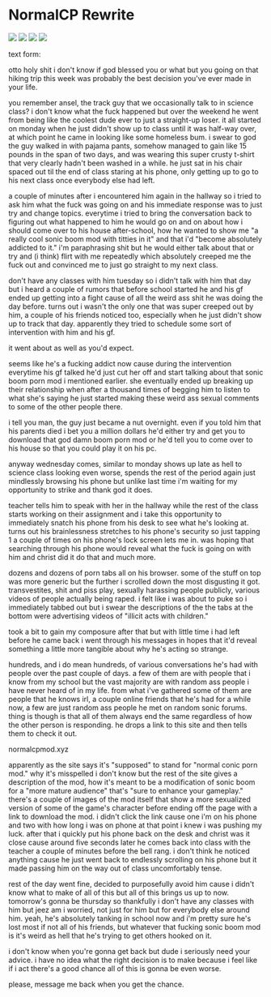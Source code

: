 # NormalCP Rewrite
![](https://files.catbox.moe/4sz9q2.png)
![](https://files.catbox.moe/4f6uo2.png)
![](https://files.catbox.moe/qk96yp.png)
![](https://files.catbox.moe/08y24z.png)

text form:

otto holy shit i don't know if god blessed you or what but you going on that hiking trip this week was probably the best decision you've ever made in your life.

you remember ansel, the track guy that we occasionally talk to in science class? i don't know what the fuck happened but over the weekend he went from being like the coolest dude ever to just a straight-up loser. it all started on monday when he just didn't show up to class until it was half-way over, at which point he came in looking like some homeless bum. i swear to god the guy walked in with pajama pants, somehow managed to gain like 15 pounds in the span of two days, and was wearing this super crusty t-shirt that very clearly hadn't been washed in a while. he just sat in his chair spaced out til the end of class staring at his phone, only getting up to go to his next class once everybody else had left.

a couple of minutes after i encountered him again in the hallway so i tried to ask him what the fuck was going on and his immediate response was to just try and change topics. everytime i tried to bring the conversation back to figuring out what happened to him he would go on and on about how i should come over to his house after-school, how he wanted to show me "a really cool sonic boom mod with titties in it" and that i'd "become absolutely addicted to it." i'm paraphrasing shit but he would either talk about that or try and (i think) flirt with me repeatedly which absolutely creeped me the fuck out and convinced me to just go straight to my next class.

don't have any classes with him tuesday so i didn't talk with him that day but i heard a couple of rumors that before school started he and his gf ended up getting into a fight cause of all the weird ass shit he was doing the day before. turns out i wasn't the only one that was super creeped out by him, a couple of his friends noticed too, especially when he just didn't show up to track that day. apparently they tried to schedule some sort of intervention with him and his gf.

it went about as well as you'd expect.

seems like he's a fucking addict now cause during the intervention everytime his gf talked he'd just cut her off and start talking about that sonic boom porn mod i mentioned earlier. she eventually ended up breaking up their relationship when after a thousand times of begging him to listen to what she's saying he just started making these weird ass sexual comments to some of the other people there.

i tell you man, the guy just became a nut overnight. even if you told him that his parents died i bet you a million dollars he'd either try and get you to download that god damn boom porn mod or he'd tell you to come over to his house so that you could play it on his pc.

anyway wednesday comes, similar to monday shows up late as hell to science class looking even worse, spends the rest of the period again just mindlessly browsing his phone but unlike last time i'm waiting for my opportunity to strike and thank god it does.

teacher tells him to speak with her in the hallway while the rest of the class starts working on their assignment and i take this opportunity to immediately snatch his phone from his desk to see what he's looking at. turns out his brainlessness stretches to his phone's security so just tapping 1 a couple of times on his phone's lock screen lets me in. was hoping that searching through his phone would reveal what the fuck is going on with him and christ did it do that and much more.

dozens and dozens of porn tabs all on his browser. some of the stuff on top was more generic but the further i scrolled down the most disgusting it got. transvestites, shit and piss play, sexually harassing people publicly, various videos of people actually being raped. i felt like i was about to puke so i immediately tabbed out but i swear the descriptions of the the tabs at the bottom were advertising videos of "illicit acts with children."

took a bit to gain my composure after that but with little time i had left before he came back i went through his messages in hopes that it'd reveal something a little more tangible about why he's acting so strange.

hundreds, and i do mean hundreds, of various conversations he's had with people over the past couple of days. a few of them are with people that i know from my school but the vast majority are with random ass people i have never heard of in my life. from what i've gathered some of them are people that he knows irl, a couple online friends that he's had for a while now, a few are just random ass people he met on random sonic forums. thing is though is that all of them always end the same regardless of how the other person is responding. he drops a link to this site and then tells them to check it out.

normalcpmod.xyz

apparently as the site says it's "supposed" to stand for "normal conic porn mod." why it's misspelled i don't know but the rest of the site gives a description of the mod, how it's meant to be a modification of sonic boom for a "more mature audience" that's "sure to enhance your gameplay." there's a couple of images of the mod itself that show a more sexualized version of some of the game's character before ending off the page with a link to download the mod. i didn't click the link cause one i'm on his phone and two with how long i was on phone at that point i knew i was pushing my luck. after that i quickly put his phone back on the desk and christ was it close cause around five seconds later he comes back into class with the teacher a couple of minutes before the bell rang. i don't think he noticed anything cause he just went back to endlessly scrolling on his phone but it made passing him on the way out of class uncomfortably tense.

rest of the day went fine, decided to purposefully avoid him cause i didn't know what to make of all of this but all of this brings us up to now. tomorrow's gonna be thursday so thankfully i don't have any classes with him but jeez am i worried, not just for him but for everybody else around him. yeah, he's absolutely tanking in school now and i'm pretty sure he's lost most if not all of his friends, but whatever that fucking sonic boom mod is it's weird as hell that he's trying to get others hooked on it.

i don't know when you're gonna get back but dude i seriously need your advice. i have no idea what the right decision is to make because i feel like if i act there's a good chance all of this is gonna be even worse.

please, message me back when you get the chance.